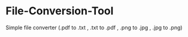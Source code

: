 # File-Conversion-Tool
Simple file converter (.pdf to .txt , .txt to .pdf , .png to .jpg , .jpg to .png)

